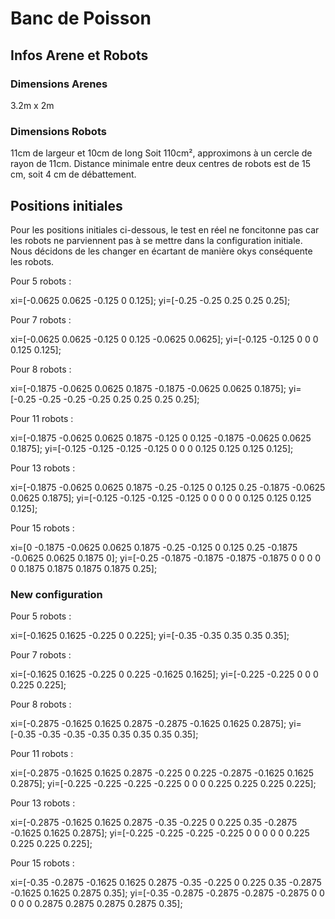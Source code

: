 # Banc de Poisson

## Infos Arene et Robots

### Dimensions Arenes
3.2m x 2m

### Dimensions Robots
11cm de largeur et 10cm de long
Soit 110cm², approximons à un cercle de rayon de 11cm.
Distance minimale entre deux centres de robots est de 15 cm, soit 4 cm de débattement.

## Positions initiales 
Pour les positions initiales ci-dessous, le test en réel ne foncitonne pas car les robots ne parviennent pas à se mettre dans la configuration initiale. Nous décidons de les changer en écartant de manière okys conséquente les robots.

Pour 5 robots : 

xi=[-0.0625 0.0625 -0.125 0 0.125];
yi=[-0.25 -0.25 0.25 0.25 0.25];

Pour 7 robots : 

xi=[-0.0625 0.0625 -0.125 0 0.125 -0.0625 0.0625];
yi=[-0.125 -0.125 0 0 0 0.125 0.125];

Pour 8 robots : 

xi=[-0.1875 -0.0625 0.0625 0.1875 -0.1875 -0.0625 0.0625 0.1875];
yi=[-0.25 -0.25 -0.25 -0.25  0.25 0.25 0.25 0.25];

Pour 11 robots : 

xi=[-0.1875 -0.0625 0.0625 0.1875 -0.125 0 0.125 -0.1875 -0.0625 0.0625 0.1875];
yi=[-0.125 -0.125 -0.125 -0.125 0 0 0 0.125 0.125 0.125 0.125];

Pour 13 robots : 

xi=[-0.1875 -0.0625 0.0625 0.1875 -0.25 -0.125 0 0.125 0.25 -0.1875 -0.0625 0.0625 0.1875];
yi=[-0.125 -0.125 -0.125 -0.125 0 0 0 0 0 0.125 0.125 0.125 0.125];

Pour 15 robots : 

xi=[0 -0.1875 -0.0625 0.0625 0.1875 -0.25 -0.125 0 0.125 0.25 -0.1875 -0.0625 0.0625 0.1875 0];
yi=[-0.25 -0.1875 -0.1875 -0.1875 -0.1875 0 0 0 0 0 0.1875 0.1875 0.1875 0.1875 0.25];

 ### New configuration
 
Pour 5 robots : 

xi=[-0.1625 0.1625 -0.225 0 0.225];
yi=[-0.35 -0.35 0.35 0.35 0.35];

Pour 7 robots : 

xi=[-0.1625 0.1625 -0.225 0 0.225 -0.1625 0.1625];
yi=[-0.225 -0.225 0 0 0 0.225 0.225];

Pour 8 robots : 

xi=[-0.2875 -0.1625 0.1625 0.2875 -0.2875 -0.1625 0.1625 0.2875];
yi=[-0.35 -0.35 -0.35 -0.35  0.35 0.35 0.35 0.35];

Pour 11 robots : 

xi=[-0.2875 -0.1625 0.1625 0.2875 -0.225 0 0.225 -0.2875 -0.1625 0.1625 0.2875];
yi=[-0.225 -0.225 -0.225 -0.225 0 0 0 0.225 0.225 0.225 0.225];

Pour 13 robots : 

xi=[-0.2875 -0.1625 0.1625 0.2875 -0.35 -0.225 0 0.225 0.35 -0.2875 -0.1625 0.1625 0.2875];
yi=[-0.225 -0.225 -0.225 -0.225 0 0 0 0 0 0.225 0.225 0.225 0.225];

Pour 15 robots : 

xi=[-0.35 -0.2875 -0.1625 0.1625 0.2875 -0.35 -0.225 0 0.225 0.35 -0.2875 -0.1625 0.1625 0.2875 0.35];
yi=[-0.35 -0.2875 -0.2875 -0.2875 -0.2875 0 0 0 0 0 0.2875 0.2875 0.2875 0.2875 0.35];

